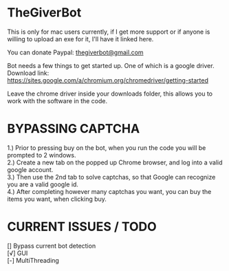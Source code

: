 # TheGiverBot


This is only for mac users currently, if I get more support or if anyone is willing to upload an exe for it, I'll have it linked here.

You can donate Paypal: thegiverbot@gmail.com

Bot needs a few things to get started up.
  One of which is a google driver.
  Download link: https://sites.google.com/a/chromium.org/chromedriver/getting-started
  
  Leave the chrome driver inside your downloads folder,
  this allows you to work with the software in the code.


# BYPASSING CAPTCHA
   1.) Prior to pressing buy on the bot, when you run the code you will be prompted to 2 windows. <br />
   2.) Create a new tab on the popped up Chrome browser, and log into a valid google account.  <br />
   3.) Then use the 2nd tab to solve captchas, so that Google can recognize you are a valid google id.  <br />
   4.) After completing however many captchas you want, you can buy the items you want, when clicking buy.  <br />




# CURRENT ISSUES / TODO

[] Bypass current bot detection <br />
[√] GUI <br />
[-] MultiThreading <br />
